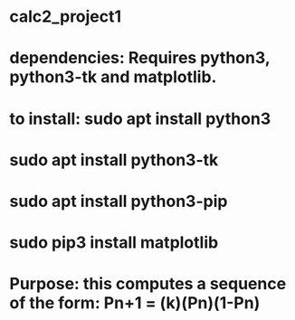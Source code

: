 # calc2_project1
# dependencies: Requires python3, python3-tk and matplotlib.
#   to install:     sudo apt install python3
#                   sudo apt install python3-tk
#                   sudo apt install python3-pip
#                   sudo pip3 install matplotlib
# Purpose: this computes a sequence of the form: Pn+1 = (k)(Pn)(1-Pn)
